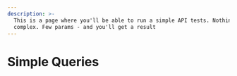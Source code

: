 ```yaml
---
description: >-
  This is a page where you'll be able to run a simple API tests. Nothing
  complex. Few params - and you'll get a result
---
```


# Simple Queries

